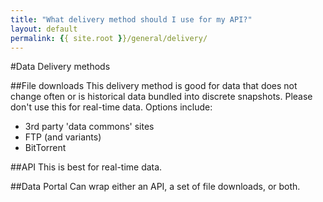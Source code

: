 ```yaml
---
title: "What delivery method should I use for my API?"
layout: default
permalink: {{ site.root }}/general/delivery/
---
```


#Data Delivery methods

##File downloads
 This delivery method is good for data that does not change often or is historical data bundled into discrete snapshots. Please don't use this for real-time data. Options include:  
 * 3rd party 'data commons' sites
 * FTP (and variants)
 * BitTorrent

##API
 This is best for real-time data.

##Data Portal
 Can wrap either an API, a set of file downloads, or both.

